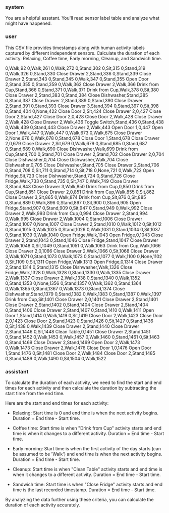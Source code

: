 ### system
You are a helpful assstant. You'll read sensor label table and analyze what might have happened.
### user

This CSV file provides timestamps along with human activity labels captured by different independent sensors.
Calculate the duration of each activity: Relaxing, Coffee time, Early morning, Cleanup, and Sandwich time.
    
0,Walk,92
0,Walk,261
0,Walk,272
0,Stand,302
0,Sit,315
0,Stand,319
0,Walk,326
0,Stand,330
Close Drawer 2,Stand,336
0,Stand,339
Close Drawer 2,Stand,343
0,Stand,345
0,Walk,347
0,Stand,355
Open Door 2,Stand,355
0,Stand,359
0,Walk,362
Close Drawer 2,Walk,366
Drink from Cup,Stand,366
0,Stand,371
0,Walk,371
Drink from Cup,Walk,378
0,Sit,380
Close Drawer 2,Stand,383
0,Stand,384
Close Dishwasher,Stand,385
0,Stand,387
Close Drawer 2,Stand,389
0,Stand,390
Close Drawer 2,Stand,391
0,Stand,393
Close Drawer 3,Stand,394
0,Stand,397
0,Sit,398
0,Stand,404
0,None,422
Close Door 2,Sit,424
Close Drawer 2,0,427
Close Door 2,Stand,427
Close Door 2,0,428
Close Door 2,Walk,428
Close Drawer 2,Walk,428
Close Drawer 2,Walk,436
Toggle Switch,Stand,436
0,Stand,438
0,Walk,439
0,Stand,443
Close Drawer 2,Walk,443
Open Door 1,0,447
Open Door 1,Walk,447
0,Walk,447
0,Walk,673
0,Walk,675
Close Drawer 2,None,676
0,Walk,678
0,Stand,678
Close Door 1,Stand,678
Close Drawer 2,0,679
Close Drawer 2,Sit,679
0,Walk,679
0,Stand,685
0,Stand,687
0,Stand,689
0,Walk,690
Close Dishwasher,Walk,699
Drink from Cup,Stand,700
0,Stand,701
Close Drawer 2,Stand,702
Close Drawer 2,0,704
Close Dishwasher,0,704
Close Dishwasher,Walk,704
Close Dishwasher,0,705
Close Dishwasher,Stand,705
Close Drawer 2,Stand,706
0,Stand,708
0,Sit,711
0,Stand,714
0,Sit,718
0,None,721
0,Walk,722
Open Fridge,Sit,723
Close Dishwasher,Stand,724
0,Stand,726
Close Fridge,Walk,733
0,Stand,735
0,Sit,747
0,Walk,749
Close Drawer 3,Stand,843
Close Drawer 3,Walk,850
Drink from Cup,0,850
Drink from Cup,Stand,851
Close Drawer 2,0,851
Drink from Cup,Walk,855
0,Sit,862
Close Drawer 3,Sit,865
0,Walk,874
Drink from Cup,Sit,876
0,Sit,885
0,Stand,889
0,Walk,896
0,Stand,897
0,Sit,900
0,Stand,905
Open Fridge,Stand,907
0,Stand,909
0,Sit,947
0,Stand,949
0,Walk,992
Close Drawer 2,Walk,993
Drink from Cup,0,994
Close Drawer 2,Stand,994
0,Walk,995
Close Drawer 2,Walk,1004
0,Stand,1006
Close Drawer 2,Stand,1007
0,None,1007
Close Drawer 2,Stand,1010
0,Walk,1012
0,Sit,1012
0,Stand,1015
0,Walk,1025
0,Stand,1026
0,Walk,1031
0,Stand,1034
0,Sit,1037
0,Stand,1039
0,Walk,1040
Open Fridge,Walk,1043
Open Fridge,0,1043
Close Drawer 2,Stand,1043
0,Stand,1046
Close Fridge,Stand,1047
Close Drawer 2,Walk,1048
0,Sit,1049
0,Stand,1051
0,Walk,1063
Drink from Cup,Walk,1066
Close Drawer 2,0,1066
Close Drawer 2,Walk,1066
0,Sit,1068
Close Drawer 3,Walk,1071
0,Stand,1073
0,Walk,1073
0,Stand,1077
0,Walk,1100
0,None,1102
0,Sit,1109
0,Sit,1311
Open Fridge,Walk,1313
Open Fridge,0,1314
Close Drawer 2,Stand,1314
0,Stand,1315
Close Dishwasher,Walk,1326
Close Fridge,Walk,1328
0,Walk,1328
0,Stand,1330
0,Walk,1335
Close Drawer 2,Walk,1337
Close Drawer 2,Walk,1338
0,Stand,1340
0,Walk,1352
0,Stand,1353
0,None,1356
0,Stand,1357
0,Walk,1362
0,Stand,1364
0,Walk,1365
0,Stand,1367
0,Walk,1373
0,Stand,1374
Close Dishwasher,Stand,1379
0,Stand,1382
0,Walk,1383
0,Stand,1387
0,Walk,1397
Drink from Cup,Sit,1401
Close Drawer 2,0,1401
Close Drawer 2,Stand,1401
Close Drawer 2,Stand,1402
0,Stand,1404
Close Drawer 2,Stand,1404
0,Stand,1406
Close Drawer 2,Stand,1407
0,Stand,1410
0,Walk,1411
Open Door 1,Stand,1414
0,Walk,1419
0,Sit,1419
Close Door 2,Walk,1423
Close Door 2,0,1423
Close Door 2,Stand,1423
0,Stand,1426
0,Sit,1427
0,Stand,1436
0,Sit,1438
0,Walk,1439
Close Drawer 2,Stand,1440
Close Drawer 2,Stand,1446
0,Sit,1448
Clean Table,0,1451
Close Drawer 2,Stand,1451
0,Stand,1452
0,Walk,1453
0,Walk,1457
0,Walk,1460
0,Stand,1461
0,Sit,1463
0,Stand,1469
Close Drawer 2,Stand,1469
Open Door 2,Walk,1473
0,Walk,1473
Close Drawer 2,Walk,1476
Close Door 1,0,1476
Open Door 1,Stand,1476
0,Sit,1481
Close Door 2,Walk,1484
Close Door 2,Stand,1485
0,Stand,1489
0,Walk,1490
0,Sit,1504
0,Walk,1522

### assistant
To calculate the duration of each activity, we need to find the start and end times for each activity and then calculate the duration by subtracting the start time from the end time.

Here are the start and end times for each activity:

- Relaxing: Start time is 0 and end time is when the next activity begins. Duration = End time - Start time.

- Coffee time: Start time is when "Drink from Cup" activity starts and end time is when it changes to a different activity. Duration = End time - Start time.

- Early morning: Start time is when the first activity of the day starts (can be assumed to be 'Walk') and end time is when the next activity begins. Duration = End time - Start time.

- Cleanup: Start time is when "Clean Table" activity starts and end time is when it changes to a different activity. Duration = End time - Start time.

- Sandwich time: Start time is when "Close Fridge" activity starts and end time is the last recorded timestamp. Duration = End time - Start time.

By analyzing the data further using these criteria, you can calculate the duration of each activity accurately.
